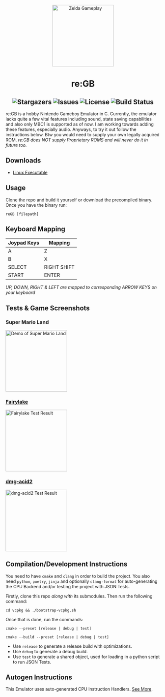 <p align="center"> <img src="https://raw.githubusercontent.com/mooncell07/reGB/master/static/zelda.gif" alt="Zelda Gameplay" height=200></p>
<h1 align="center">re:GB</h1>

<h2 align="center">
<img alt="Stargazers" src="https://img.shields.io/github/stars/mooncell07/reGB?style=for-the-badge&logo=starship&color=C9CBFF&logoColor=D9E0EE&labelColor=302D41">
<img alt="Issues" src="https://img.shields.io/github/issues/mooncell07/reGB?style=for-the-badge&logo=gitbook&color=B5E8E0&logoColor=D9E0EE&labelColor=302D41">
<img alt="License" src="https://img.shields.io/github/license/mooncell07/reGB?style=for-the-badge&logo=github&color=F2CDCD&logoColor=D9E0EE&labelColor=302D41"/>
<img alt="Build Status" src="https://img.shields.io/github/actions/workflow/status/mooncell07/reGB/Linux-Workflow.yml?style=for-the-badge&logo=githubactions&logoColor=D9E0EE&labelColor=302D41&color=a6e3a1"/>
</h2>

re:GB is a hobby Nintendo Gameboy Emulator in C. Currently, the emulator lacks quite a few vital features including sound, state saving capabilities and also only MBC1
is supported as of now. I am working towards adding these features, especially audio. Anyways, to try it out follow the instructions below. Btw you would need to 
supply your own legally acquired ROM. *re:GB does NOT supply Proprietary ROMS and will never do it in future too.*

## Downloads
- [Linux Executable](https://nightly.link/mooncell07/reGB/workflows/Linux-Workflow/master/Linux%20Executable.zip)

## Usage

Clone the repo and build it yourself or download the precompiled binary.
Once you have the binary run:

```
reGB [filepath]
```

## Keyboard Mapping

| Joypad Keys | Mapping     |
|-------------|-------------|
| A           | Z           |
| B           | X           |
| SELECT      | RIGHT SHIFT |
| START       | ENTER       |

*UP, DOWN, RIGHT & LEFT are mapped to corresponding ARROW KEYS on your keyboard*

## Tests & Game Screenshots

### Super Mario Land
<img src="https://raw.githubusercontent.com/mooncell07/reGB/master/static/super-mario.gif" alt="Demo of Super Mario Land" height=200>

### <a href="https://github.com/Hacktix/scribbltests/tree/master/fairylake">Fairylake</a>
<img src="https://raw.githubusercontent.com/mooncell07/reGB/master/static/fairylake.gif" alt="Fairylake Test Result" height=200>

### <a href="https://github.com/mattcurrie/dmg-acid2"> dmg-acid2</a>
<img src="https://raw.githubusercontent.com/mooncell07/reGB/master/static/dmg-acid2.png" alt="dmg-acid2 Test Result" height=200>

## Compilation/Development Instructions

You need to have `cmake` and `clang` in order to build the project.
You also need `python`, `poetry`, `jinja` and optionally `clang-format` for auto-generating the CPU Backend and/or testing the project with JSON Tests.

Firstly, clone this repo *along with* its submodules.
Then run the following command:
```
cd vcpkg && ./bootstrap-vcpkg.sh
```
Once that is done, run the commands:
```
cmake --preset [release | debug | test]
```
```
cmake --build --preset [release | debug | test]
```

- Use `release` to generate a release build with optimizations.
- Use `debug` to generate a debug build.
- Use `test` to generate a shared object, used for loading in a python script to run JSON Tests.

## Autogen Instructions

This Emulator uses auto-generated CPU Instruction Handlers. [See More](./codegen/README.md).
